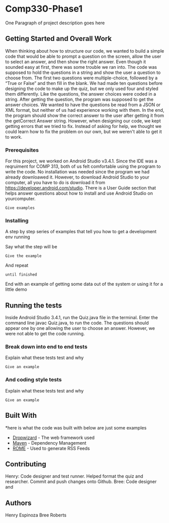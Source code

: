 # Comp330-Phase1

One Paragraph of project description goes here

## Getting Started and Overall Work

When thinking about how to structure our code, we wanted to build a simple code that would be able to prompt a question on the screen, allow the user to select an answer, and then show the right answer. Even though it sounded easy at first, there was some trouble we ran into. The code was supposed to hold the questions in a string and show the user a question to choose from. The first two questions were multiple-choice, followed by a “True or False” and then fill in the blank. We had made ten questions before designing the code to make up the quiz, but we only used four and styled them differently. Like the questions, the answer choices were coded in a string. After getting the question, the program was supposed to get the answer choices. We wanted to have the questions be read from a JSON or XML format, but neither of us had experience working with them. In the end, the program should show the correct answer to the user after getting it from the getCorrect Answer string. However, when designing our code, we kept getting errors that we tried to fix. Instead of asking for help, we thought we could learn how to fix the problem on our own, but we weren't able to get it to work. 

### Prerequisites

For this project, we worked on Android Studio v3.4.1. Since the IDE was a reqruiment for COMP 313, both of us felt comfortable using the program to write the code. No installation was needed since the program we had already downloawed it. However, to download Android Studio to your computer, all you have to do is download it from https://developer.android.com/studio. There is a User Guide section that helps answer questions about how to install and use Android Studio on yourcomputer. 

```
Give examples
```

### Installing

A step by step series of examples that tell you how to get a development env running

Say what the step will be

```
Give the example
```

And repeat

```
until finished
```

End with an example of getting some data out of the system or using it for a little demo

## Running the tests

Inside Android Studio 3.4.1, run the Quiz.java file in the terminal. Enter the command line javac Quiz.java, to run the code. The questions should appear one by one allowing the user to choose an answer. However, we were not able to get the code running. 

### Break down into end to end tests

Explain what these tests test and why

```
Give an example
```

### And coding style tests

Explain what these tests test and why

```
Give an example
```

## Built With
*here is what the code was built with below are just some examples
* [Dropwizard](http://www.dropwizard.io/1.0.2/docs/) - The web framework used
* [Maven](https://maven.apache.org/) - Dependency Management
* [ROME](https://rometools.github.io/rome/) - Used to generate RSS Feeds

## Contributing

Henry: Code designer and test runner. Helped format the quiz and researcher. Commit and push changes onto Github.
Bree: Code designer and 

## Authors
Henry Espinoza 
Bree Roberts 





